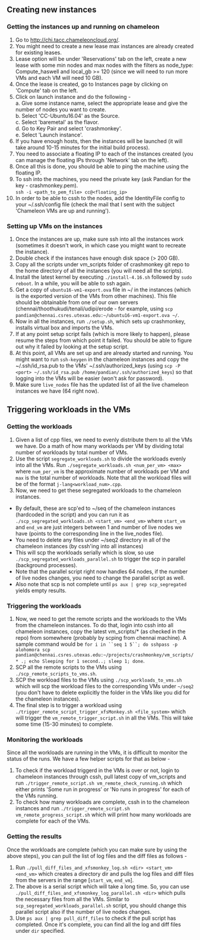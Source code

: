 ## Creating new instances
### Getting the instances up and running on chameleon
1. Go to http://chi.tacc.chameleoncloud.org/.  
2. You might need to create a new lease max instances are already created for existing leases.  
3. Lease option will be under 'Reservations' tab on the left, create a new lease with some min nodes and max nodes with the filters as node_type: Compute_haswell and local_gb >= 120 (since we will need to run more VMs and each VM will need 10 GB).  
4. Once the lease is created, go to Instances page by clicking on 'Compute' tab on the left. 
5. Click on launch instance and do the following -  
  a. Give some instance name, select the appropriate lease and give the number of nodes you want to create.  
  b. Select 'CC-Ubuntu16.04' as the Source.  
  c. Select 'baremetal' as the flavor.  
  d. Go to Key Pair and select 'crashmonkey'.  
  e. Select 'Launch instance'. 
6. If you have enough hosts, then the instances will be launched (it will take around 10-15 minutes for the initial build process).  
7. You need to associate a floating IP to each of the instances created (you can manage the floating IPs through 'Network' tab on the left).  
8. Once all this is done, you should be able to ping the machine using the floating IP.  
9. To ssh into the machines, you need the private key (ask Pandian for the key - crashmonkey.pem).  
   `ssh -i <path_to_pem_file> cc@<floating_ip>`
10. In order to be able to cssh to the nodes, add the IdentityFile config to your ~/.ssh/config file (check the mail that I sent with the subject 'Chameleon VMs are up and running').  

### Setting up VMs on the instances
1. Once the instances are up, make sure ssh into all the instances work (sometimes it doesn't work, in which case you might want to recreate the instance).  
2. Double check if the instances have enough disk space (> 200 GB).  
3. Copy all the scripts under vm_scripts folder of crashmonkey git repo to the home directory of all the instances (you will need all the scripts).  
4. Install the latest kernel by executing `./install-4.16.sh` followed by `sudo reboot`. In a while, you will be able to ssh again.  
5. Get a copy of `ubuntu16-vm1-export.ova` file in ~/ in the instances (which is the exported version of the VMs from other machines). This file should be obtainable from one of our own servers (chennai/thoothukudi/tenali/udipi/erode - for example, using `scp pandian@chennai.csres.utexas.edu:~/ubuntu16-vm1-export.ova ~/`.  
5. Now in all the instances, run `./setup.sh`, which sets up crashmonkey, installs virtual box and imports the VMs.  
6. If at any point setup script fails (which is more likely to happen), please resume the steps from which point it failed. You should be able to figure out why it failed by looking at the setup script.   
7. At this point, all VMs are set up and are already started and running. You might want to run `ssh-keygen` in the chameleon instances and copy the ~/.ssh/id_rsa.pub to the VMs' ~/.ssh/authorized_keys (using `scp -P <port> ~/.ssh/id_rsa.pub /home/pandian/.ssh/authorized_keys`) so that logging into the VMs will be easier (won't ask for password).  
8. Make sure `live_nodes` file has the updated list of all the live chameleon instances we have (64 right now).  

## Triggering workloads in the VMs
### Getting the workloads
1. Given a list of cpp files, we need to evenly distribute them to all the VMs we have. Do a math of how many worklaods per VM by dividing total number of workloads by total number of VMs.  
2. Use the script `segregate_workloads.sh` to divide the workloads evenly into all the VMs. Run `./segregate_workloads.sh <num_per_vm> <max>` where `num_per_vm` is the approximate number of workloads per VM and `max` is the total number of workloads. Note that all the workload files will be of the format `j-lang<workload_num>.cpp`.  
3. Now, we need to get these segregated workloads to the chameleon instances. 
  * By default, these are scp'ed to ~/seq of the chameleon instances (hardcoded in the script) and you can run it as `./scp_segregated_workloads.sh <start_vm> <end_vm>` where `start_vm` and `end_vm` are just integers between 1 and number of live nodes we have (points to the corresponding line in the live_nodes file).  
  * You need to delete any files under ~/seq2 directory in all of the chameleon instances (by cssh'ing into all instances)  
  * This will scp the workloads serially which is slow, so use `./scp_segregated_workloads_parallel.sh` to trigger the scp in parallel (background processes).  
  * Note that the parallel script right now handles 64 nodes, if the number of live nodes changes, you need to change the parallel script as well.  
  * Also note that scp is not complete until `ps aux | grep scp_segregated` yields empty results. 
  
### Triggering the workloads
1. Now, we need to get the remote scripts and the workloads to the VMs from the chameleon instances. To do that, login into cssh into all chameleon instances, copy the latest vm_scripts/* (as checked in the repo) from somewhere (probably by scping from chennai machine). A sample command would be `for i in ``seq 1 5``; do sshpass -p alohomora scp pandian@chennai.csres.utexas.edu:~/projects/crashmonkey/vm_scripts/* .; echo Sleeping for 1 second..; sleep 1; done`.  
2. SCP all the remote scripts to the VMs using `./scp_remote_scripts_to_vms.sh`.  
3. SCP the workload files to the VMs using `./scp_workloads_to_vms.sh` which will scp the workload files to the corresponding VMs under `~/seq2` (you don't have to delete explicitly the folder in the VMs like you did for the chameleon instances).  
4. The final step is to trigger a workload using `./trigger_remote_script_trigger_xfsMonkey.sh <file_system>` which will trigger the `vm_remote_trigger_script.sh` in all the VMs. This will take some time (15-30 minutes) to complete.  

### Monitoring the workloads
Since all the workloads are running in the VMs, it is difficult to monitor the status of the runs. We have a few helper scripts for that as below -  
1. To check if the workload triggerd in the VMs is over or not, login to chameleon instances through cssh, pull latest copy of vm_scripts and run `./trigger_remote_script.sh vm_remote_check_running.sh` which either prints 'Some run in progress' or 'No runs in progress' for each of the VMs running.  
2. To check how many workloads are complete, cssh in to the chameleon instances and run `./trigger_remote_script.sh vm_remote_progress_script.sh` which will print how many workloads are complete for each of the VMs.  

### Getting the results
Once the workloads are complete (which you can make sure by using the above steps), you can pull the list of log files and the diff files as follows -  
1. Run `./pull_diff_files_and_xfsmonkey_log.sh <dir> <start_vm>	<end_vm>` which creates a directory dir and pulls the log files and diff files from the servers in the range [`start_vm`, `end_vm`].  
2. The above is a serial script which will take a long time. So, you can use `./pull_diff_files_and_xfsmonkey_log_parallel.sh <dir>` which pulls the necessary files from all the VMs. Similar to `scp_segregated_workloads_parallel.sh` script, you should change this parallel script also if the number of live nodes changes.  
3. Use `ps aux | grep pull_diff_files` to check if the pull script has completed. Once it's complete, you can find all the log and diff files under `dir` specified.  


